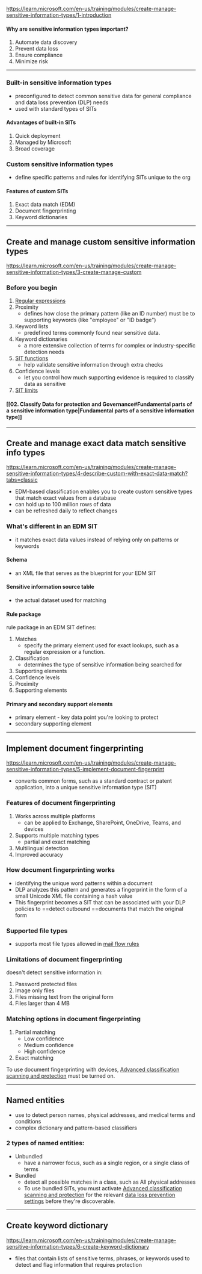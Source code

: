 https://learn.microsoft.com/en-us/training/modules/create-manage-sensitive-information-types/1-introduction

#### Why are sensitive information types important?
1. Automate data discovery
2. Prevent data loss
3. Ensure compliance
4. Minimize risk
---
### Built-in sensitive information types
- preconfigured to detect common sensitive data for general compliance and data loss prevention (DLP) needs
- used with standard types of SITs

#### Advantages of built-in SITs
1. Quick deployment
2. Managed by Microsoft
3. Broad coverage

### Custom sensitive information types
- define specific patterns and rules for identifying SITs unique to the org

#### Features of custom SITs
1. Exact data match (EDM)
2. Document fingerprinting
3. Keyword dictionaries

----
## Create and manage custom sensitive information types
https://learn.microsoft.com/en-us/training/modules/create-manage-sensitive-information-types/3-create-manage-custom

### Before you begin
1. [Regular expressions](https://www.boost.org/doc/libs/1_68_0/libs/regex/doc/html/)
2. Proximity 
	- defines how close the primary pattern (like an ID number) must be to supporting keywords (like "employee" or "ID badge")
3. Keyword lists
	- predefined terms commonly found near sensitive data.
4. Keyword dictionaries
	- a more extensive collection of terms for complex or industry-specific detection needs
5. [SIT functions](https://learn.microsoft.com/en-us/purview/sit-functions)
	- help validate sensitive information through extra checks
6. Confidence levels
	- let you control how much supporting evidence is required to classify data as sensitive
7. [SIT limits](https://learn.microsoft.com/en-us/purview/sit-limits)

#### [[02. Classify Data for protection and Governance#Fundamental parts of a sensitive information type|Fundamental parts of a sensitive information type]]

---
## Create and manage exact data match sensitive info types
https://learn.microsoft.com/en-us/training/modules/create-manage-sensitive-information-types/4-describe-custom-with-exact-data-match?tabs=classic

- EDM-based classification enables you to create custom sensitive types that match exact values from a database
- can hold up to 100 million rows of data
- can be refreshed daily to reflect changes

### What's different in an EDM SIT
-  it matches exact data values instead of relying only on patterns or keywords

#### Schema
- an XML file that serves as the blueprint for your EDM SIT
#### Sensitive information source table
* the actual dataset used for matching
#### Rule package
rule package in an EDM SIT defines:
1. Matches 
	- specify the primary element used for exact lookups, such as a regular expression or a function.
2. Classification 
	- determines the type of sensitive information being searched for
3. Supporting elements
4. Confidence levels
5. Proximity 
6. Supporting elements

#### Primary and secondary support elements

- primary element - key data point you're looking to protect
- secondary supporting element
---
## Implement document fingerprinting
https://learn.microsoft.com/en-us/training/modules/create-manage-sensitive-information-types/5-implement-document-fingerprint

- converts common forms, such as a standard contract or patent application, into a unique sensitive information type (SIT)

### Features of document fingerprinting

1. Works across multiple platforms 
	- can be applied to Exchange, SharePoint, OneDrive, Teams, and devices
2. Supports multiple matching types
	- partial and exact matching
3. Multilingual detection
4. Improved accuracy

### How document fingerprinting works

- identifying the unique word patterns within a document
- DLP analyzes this pattern and generates a fingerprint in the form of a small Unicode XML file containing a hash value
- This fingerprint becomes a SIT that can be associated with your DLP policies to ==detect outbound ==documents that match the original form

### Supported file types
- supports most file types allowed in [mail flow rules](https://learn.microsoft.com/en-us/exchange/security-and-compliance/mail-flow-rules/inspect-message-attachments#supported-file-types-for-mail-flow-rule-content-inspection?azure-portal=true)

### Limitations of document fingerprinting

doesn't detect sensitive information in:
1. Password protected files
2. Image only files
3. Files missing text from the original form
4. Files larger than 4 MB

### Matching options in document fingerprinting

1. Partial matching
	- Low confidence
	- Medium confidence
	- High confidence
2. Exact matching

To use document fingerprinting with devices, [Advanced classification scanning and protection](https://learn.microsoft.com/en-us/purview/dlp-configure-endpoint-settings#advanced-classification-scanning-and-protection?azure-portal=true) must be turned on.

----

## Named entities

- use to detect person names, physical addresses, and medical terms and conditions
- complex dictionary and pattern-based classifiers

### 2 types of named entities:

- Unbundled
	- have a narrower focus, such as a single region, or a single class of terms
- Bundled
	- detect all possible matches in a class, such as All physical addresses
	- To use bundled SITs, you must activate [Advanced classification scanning and protection](https://learn.microsoft.com/en-us/purview/dlp-configure-endpoint-settings#advanced-classification-scanning-and-protection) for the relevant [data loss prevention settings](https://learn.microsoft.com/en-us/purview/dlp-configure-endpoint-settings) before they're discoverable.

---
## Create keyword dictionary
https://learn.microsoft.com/en-us/training/modules/create-manage-sensitive-information-types/6-create-keyword-dictionary

* files that contain lists of sensitive terms, phrases, or keywords used to detect and flag information that requires protection

